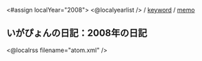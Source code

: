 <#assign localYear="2008">
<@localyearlist /> / [keyword](../keyword/index.html) / [memo](../memo/index.html)

## いがぴょんの日記：2008年の日記

<@localrss filename="atom.xml" />
